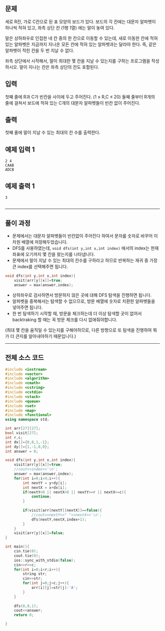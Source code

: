 ## 문제

세로 R칸, 가로 C칸으로 된 표 모양의 보드가 있다. 보드의 각 칸에는 대문자 알파벳이 하나씩 적혀 있고, 좌측 상단 칸 (1행 1열) 에는 말이 놓여 있다.

말은 상하좌우로 인접한 네 칸 중의 한 칸으로 이동할 수 있는데, 새로 이동한 칸에 적혀 있는 알파벳은 지금까지 지나온 모든 칸에 적혀 있는 알파벳과는 달라야 한다. 즉, 같은 알파벳이 적힌 칸을 두 번 지날 수 없다.

좌측 상단에서 시작해서, 말이 최대한 몇 칸을 지날 수 있는지를 구하는 프로그램을 작성하시오. 말이 지나는 칸은 좌측 상단의 칸도 포함된다.

## 입력

첫째 줄에 R과 C가 빈칸을 사이에 두고 주어진다. (1 ≤ R,C ≤ 20) 둘째 줄부터 R개의 줄에 걸쳐서 보드에 적혀 있는 C개의 대문자 알파벳들이 빈칸 없이 주어진다.

## 출력

첫째 줄에 말이 지날 수 있는 최대의 칸 수를 출력한다.

## 예제 입력 1

```
2 4
CAAB
ADCB

```

## 예제 출력 1

```
3

```

## 

---

## 풀이 과정

- 문제에서는 대문자 알파벳들이 빈칸없이 주어진다 하여서 문자를 숫자로 바꾸어 이차원 배열에 저장해두었습니다.
- DFS를 사용하였는데, `void dfs(int y,int x,int index)` 에서의 index는 현재 좌표에 오기까지 몇 칸을 왔는지를 나타냅니다.
- 문제에서 말이 지날 수 있는 최대의 칸수를 구하라고 하므로 반복하는 재귀 중 가장 큰 index를 선택해주면 됩니다.

```cpp
void dfs(int y,int x,int index){
    visit[arr[y][x]]=true;
    answer = max(answer,index);
```

- 상하좌우로 검사하면서 방문하지 않은 곳에 대해 DFS 탐색을 진행하면 됩니다.
- 알파벳을 중복해서는 탐색할 수 없으므로, 방문 배열에 숫자로 치환한 알파벳들을 넣어주면 됩니다.
- 한 번 탐색하기 시작할 때, 방문을 체크하는데 더 이상 탐색할 곳이 없어서 backtraking 할 때는 꼭 방문 체크를 다시 없애줘야합니다.

(최대 몇 칸을 움직일 수 있는지를 구해야하므로, 다른 방향으로 또 탐색을 진행하여 뭐가 더 큰지를 알아내야하기 때문입니다.)   

---

## 전체 소스 코드

```cpp
#include <iostream>
#include <vector>
#include <algorithm>
#include <cmath>
#include <cstring>
#include <cstdio>
#include <stack>
#include <queue>
#include <set>
#include <map>
#include <functional>
using namespace std;

int arr[27][27];
bool visit[27];
int r,c;
int dx[]={0,0,1,-1};
int dy[]={1,-1,0,0};
int answer = 0;

void dfs(int y,int x,int index){
    visit[arr[y][x]]=true;
    //cout<<index<<'\n';
    answer = max(answer,index);
    for(int i=0;i<4;i++){
        int nextY = y+dy[i];
        int nextX = x+dx[i];
        if(nextY<0 || nextX<0 || nextY>=r || nextX>=c){
            continue;
        }
        
        if(visit[arr[nextY][nextX]]==false){
            //cout<<nextY<<" "<<nextX<<'\n';
            dfs(nextY,nextX,index+1);
        }
    }
    visit[arr[y][x]]=false;
}

int main(){
    cin.tie(0);
    cout.tie(0);
    ios::sync_with_stdio(false);
    cin>>r>>c;
    for(int i=0;i<r;i++){
        string str;
        cin>>str;
        for(int j=0;j<c;j++){
            arr[i][j]=str[j]-'A';
        }
    }
    
    dfs(0,0,1);
    cout<<answer;
    return 0;

}
```